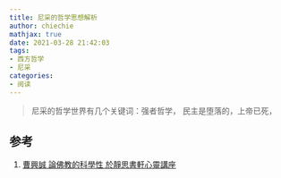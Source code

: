 ```yaml
---
title: 尼采的哲学思想解析
author: chiechie
mathjax: true
date: 2021-03-28 21:42:03
tags:
- 西方哲学
- 尼采
categories:
- 阅读
---
```

> 尼采的哲学世界有几个关键词：强者哲学，
> 民主是堕落的，上帝已死，



## 参考

1. [曹興誠 論佛教的科學性 於靜思書軒心靈講座](https://www.youtube.com/watch?v=9yCa6Iyo41A)
